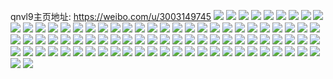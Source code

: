 qnvl9主页地址: https://weibo.com/u/3003149745 
![](https://wx4.sinaimg.cn/mw2000/b3006db1ly1h9gbreffmuj23402c0u0z.jpg) 
![](https://wx4.sinaimg.cn/mw2000/b3006db1ly1h9gbrhegnej23402c04qs.jpg) 
![](https://wx4.sinaimg.cn/mw2000/b3006db1ly1h9gbria2kkj23402c0x6q.jpg) 
![](https://wx4.sinaimg.cn/mw2000/b3006db1ly1h8jhg32zw6j22tc480u0z.jpg) 
![](https://wx4.sinaimg.cn/mw2000/b3006db1ly1h8jhg4xc9wj22o5407kjn.jpg) 
![](https://wx4.sinaimg.cn/mw2000/b3006db1ly1h8jhg77c4ej22tc480qv8.jpg) 
![](https://wx4.sinaimg.cn/mw2000/b3006db1ly1h8jhg8kdowj225z3ednpe.jpg) 
![](https://wx4.sinaimg.cn/mw2000/b3006db1ly1h8jhgb6s7vj24802bqnpi.jpg) 
![](https://wx4.sinaimg.cn/mw2000/b3006db1ly1h8jhgdp66gj246725wkjo.jpg) 
![](https://wx4.sinaimg.cn/mw2000/b3006db1ly1h8jhgggdklj22pp3x51l1.jpg) 
![](https://wx4.sinaimg.cn/mw2000/b3006db1ly1h8jhgjk1mhj22sh46pkjp.jpg) 
![](https://wx4.sinaimg.cn/mw2000/b3006db1ly1h8jhgn31nrj24802tche0.jpg) 
![](https://wx4.sinaimg.cn/mw2000/b3006db1ly1h8jhgo65qxj23402c07wj.jpg) 
![](https://wx4.sinaimg.cn/mw2000/b3006db1ly1h8jhgqj63xj24802l3kjo.jpg) 
![](https://wx4.sinaimg.cn/mw2000/b3006db1ly1h8jhgsz51nj247i2lb7wl.jpg) 
![](https://wx4.sinaimg.cn/mw2000/b3006db1ly1h5qux5avq4j22bz1cudyi.jpg) 
![](https://wx4.sinaimg.cn/mw2000/b3006db1ly1h44gi1i31qj22c02c01ky.jpg) 
![](https://wx4.sinaimg.cn/mw2000/b3006db1ly1h44gi2dstrj22j323c7wh.jpg) 
![](https://wx4.sinaimg.cn/mw2000/b3006db1ly1h44gi0q8thj23402c0e82.jpg) 
![](https://wx4.sinaimg.cn/mw2000/b3006db1ly1h44gi3u5bjj223v2urqv6.jpg) 
![](https://wx4.sinaimg.cn/mw2000/b3006db1ly1h43dvem3glj23402c0b2b.jpg) 
![](https://wx4.sinaimg.cn/mw2000/b3006db1ly1h43dvcnl7kj23402c01kz.jpg) 
![](https://wx4.sinaimg.cn/mw2000/b3006db1ly1h43dvffonnj21z31zg4qp.jpg) 
![](https://wx4.sinaimg.cn/mw2000/b3006db1ly1h33f5rnzr0j20u00uvn1q.jpg) 
![](https://wx4.sinaimg.cn/mw2000/b3006db1ly1h13q9cpqobj21vv1vvqv5.jpg) 
![](https://wx4.sinaimg.cn/mw2000/b3006db1ly1h0l251u08oj20zo2564qr.jpg) 
![](https://wx4.sinaimg.cn/mw2000/b3006db1ly1h0l2543x50j23402c0e84.jpg) 
![](https://wx4.sinaimg.cn/mw2000/b3006db1ly1h0l256fu1kj23402c0e85.jpg) 
![](https://wx4.sinaimg.cn/mw2000/b3006db1ly1h0l24x17u9j23402c0x6r.jpg) 
![](https://wx4.sinaimg.cn/mw2000/b3006db1ly1h0l258t9wyj23402c0kjo.jpg) 
![](https://wx4.sinaimg.cn/mw2000/b3006db1ly1h0l25bcucgj22c0340e84.jpg) 
![](https://wx4.sinaimg.cn/mw2000/b3006db1ly1gx4iq9027hj20n00z3tjt.jpg) 
![](https://wx4.sinaimg.cn/mw2000/b3006db1ly1gx4iq9bcpjj20n01dsn5c.jpg) 
![](https://wx4.sinaimg.cn/mw2000/b3006db1ly1gx4iqb2upsj220w23mu0x.jpg) 
![](https://wx4.sinaimg.cn/mw2000/b3006db1ly1gx4iqe4vf0j23402c0npe.jpg) 
![](https://wx4.sinaimg.cn/mw2000/b3006db1ly1gx4iq801qhj226c2bv4qq.jpg) 
![](https://wx4.sinaimg.cn/mw2000/b3006db1gy1gwi93jmwj1j21kl1fd4gz.jpg) 
![](https://wx4.sinaimg.cn/mw2000/b3006db1gy1gwi93ibhwvj22ds1sc4qp.jpg) 
![](https://wx4.sinaimg.cn/mw2000/b3006db1gy1gtebv2tkr8j22l01z5b2a.jpg) 
![](https://wx4.sinaimg.cn/mw2000/b3006db1gy1gscr0frxosj20n00modm8.jpg) 
![](https://wx4.sinaimg.cn/mw2000/b3006db1gy1gscr0ijprgj22hp2bwe83.jpg) 
![](https://wx4.sinaimg.cn/mw2000/b3006db1gy1gscr0l6j5ej23402c0kjn.jpg) 
![](https://wx4.sinaimg.cn/mw2000/b3006db1gy1gscr0f18qcj23402c0kjn.jpg) 
![](https://wx4.sinaimg.cn/mw2000/b3006db1gy1gpem2a07hxj22ux1t1tt2.jpg) 
![](https://wx4.sinaimg.cn/mw2000/b3006db1gy1gpem28fa8sj22ui1sq7ok.jpg) 
![](https://wx4.sinaimg.cn/mw2000/b3006db1gy1gpem2bh3psj22u71tltta.jpg) 
![](https://wx4.sinaimg.cn/mw2000/b3006db1gy1gpem2d61rqj22u71s6nhq.jpg) 
![](https://wx4.sinaimg.cn/mw2000/b3006db1ly1gopgrzm0iij223u35skjl.jpg) 
![](https://wx4.sinaimg.cn/mw2000/b3006db1ly1gopgs2vy00j223u35snpd.jpg) 
![](https://wx4.sinaimg.cn/mw2000/b3006db1ly1gopgs6clb8j223u35sqv5.jpg) 
![](https://wx4.sinaimg.cn/mw2000/b3006db1ly1gopgs8hmlij223u35s7wh.jpg) 
![](https://wx4.sinaimg.cn/mw2000/b3006db1ly1gopgsb7yzgj223u35sb29.jpg) 
![](https://wx4.sinaimg.cn/mw2000/b3006db1ly1gopgrwlw2gj21xp199gzk.jpg) 
![](https://wx4.sinaimg.cn/mw2000/b3006db1ly1goo9s1kzn2j23402c0e81.jpg) 
![](https://wx4.sinaimg.cn/mw2000/b3006db1ly1goo9s4ij13j23402c07wh.jpg) 
![](https://wx4.sinaimg.cn/mw2000/b3006db1ly1gitp3sitgej228f2b7x6q.jpg) 
![](https://wx4.sinaimg.cn/mw2000/b3006db1ly1gisy7aq04qj23402c0npe.jpg) 
![](https://wx4.sinaimg.cn/mw2000/b3006db1ly1gisy7dx2jbj23402c0qv6.jpg) 
![](https://wx4.sinaimg.cn/mw2000/b3006db1ly1gisy7fkjm1j23402c0kjn.jpg) 
![](https://wx4.sinaimg.cn/mw2000/b3006db1ly1gisy7hbr3ej23402c07wj.jpg) 
![](https://wx4.sinaimg.cn/mw2000/b3006db1ly1gisy7ifwhvj23402c0hdt.jpg) 
![](https://wx4.sinaimg.cn/mw2000/b3006db1ly1gisy7kn2q8j23402c0b29.jpg) 
![](https://wx4.sinaimg.cn/mw2000/b3006db1ly1gisy7nap4pj23402c07wh.jpg) 
![](https://wx4.sinaimg.cn/mw2000/b3006db1ly1girt17i1unj21vf1x3x6p.jpg) 
![](https://wx4.sinaimg.cn/mw2000/b3006db1ly1giqgj3f57ej23402c0x6q.jpg) 
![](https://wx4.sinaimg.cn/mw2000/b3006db1ly1giqgj6fotzj23402c0u0x.jpg) 
![](https://wx4.sinaimg.cn/mw2000/b3006db1ly1gi3exkj850j22ge20n4qr.jpg) 
![](https://wx4.sinaimg.cn/mw2000/b3006db1ly1gi3exnwi0aj221x23inpe.jpg) 
![](https://wx4.sinaimg.cn/mw2000/b3006db1ly1gi3exifsc2j20j60j6q5e.jpg) 
![](https://wx4.sinaimg.cn/mw2000/b3006db1ly1ghzyju38emj23402c0kjl.jpg) 
![](https://wx4.sinaimg.cn/mw2000/b3006db1ly1gh3768aj5yj23402c0x6q.jpg) 
![](https://wx4.sinaimg.cn/mw2000/b3006db1ly1gh376esykfj23402c0hdu.jpg) 
![](https://wx4.sinaimg.cn/mw2000/b3006db1gy1ggqvwb35mgj22c03401kz.jpg) 
![](https://wx4.sinaimg.cn/mw2000/b3006db1gy1ggpo85xcbxj21ga1hw7pa.jpg) 
![](https://wx4.sinaimg.cn/mw2000/b3006db1gy1ggpo7xekr6j21qj1sc1kx.jpg) 
![](https://wx4.sinaimg.cn/mw2000/b3006db1gy1gghk9zm7dyj23402c0kjn.jpg) 
![](https://wx4.sinaimg.cn/mw2000/b3006db1gy1gghka80hq8j22da2c0hdv.jpg) 
![](https://wx4.sinaimg.cn/mw2000/b3006db1gy1gghk9sbjnzj226l2bwqv5.jpg) 
![](https://wx4.sinaimg.cn/mw2000/b3006db1gy1gghkabnlqxj224227wkjl.jpg) 
![](https://wx4.sinaimg.cn/mw2000/b3006db1gy1gghkafmodhj22gt2bvhdu.jpg) 
![](https://wx4.sinaimg.cn/mw2000/b3006db1gy1ggfs56d2wej21400u0tiy.jpg) 
![](https://wx4.sinaimg.cn/mw2000/b3006db1ly1fz6ajgrrhsj20k00k03zd.jpg) 
![](https://wx4.sinaimg.cn/mw2000/b3006db1ly1ftq1abm66mj21410qo460.jpg) 
![](https://wx4.sinaimg.cn/mw2000/b3006db1ly1ftq1ack3uqj21410qotgc.jpg) 
![](https://wx4.sinaimg.cn/mw2000/b3006db1ly1ftq1adrctij21410qowmh.jpg) 
![](https://wx4.sinaimg.cn/mw2000/b3006db1ly1ftq1aahrslj21410qodp2.jpg) 
